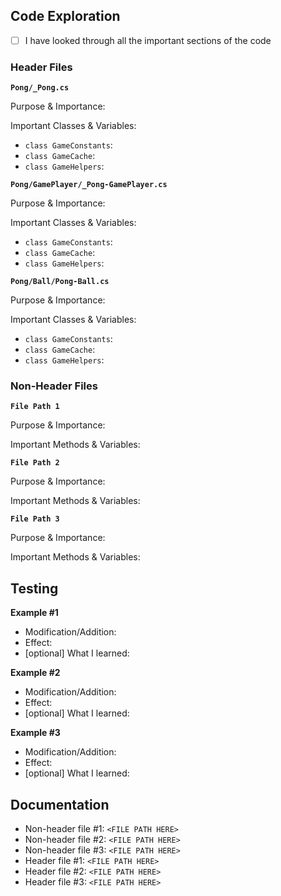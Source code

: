 ## Code Exploration
- [ ] I have looked through all the important sections of the code

### Header Files
**`Pong/_Pong.cs`**

Purpose & Importance:

Important Classes & Variables: 

- `class GameConstants`:
- `class GameCache`:
- `class GameHelpers`:

**`Pong/GamePlayer/_Pong-GamePlayer.cs`**

Purpose & Importance:

Important Classes & Variables:

- `class GameConstants`:
- `class GameCache`:
- `class GameHelpers`:

**`Pong/Ball/Pong-Ball.cs`**

Purpose & Importance:

Important Classes & Variables:

- `class GameConstants`:
- `class GameCache`:
- `class GameHelpers`:

### Non-Header Files
**`File Path 1`**

Purpose & Importance:

Important Methods & Variables:

**`File Path 2`**

Purpose & Importance:

Important Methods & Variables:

**`File Path 3`**

Purpose & Importance:

Important Methods & Variables:

## Testing
**Example #1**
- Modification/Addition:
- Effect:
- [optional] What I learned:

**Example #2**
- Modification/Addition:
- Effect:
- [optional] What I learned:

**Example #3**
- Modification/Addition:
- Effect:
- [optional] What I learned:

## Documentation
- Non-header file #1: `<FILE PATH HERE>`
- Non-header file #2: `<FILE PATH HERE>`
- Non-header file #3: `<FILE PATH HERE>`
- Header file #1: `<FILE PATH HERE>`
- Header file #2: `<FILE PATH HERE>`
- Header file #3: `<FILE PATH HERE>`
